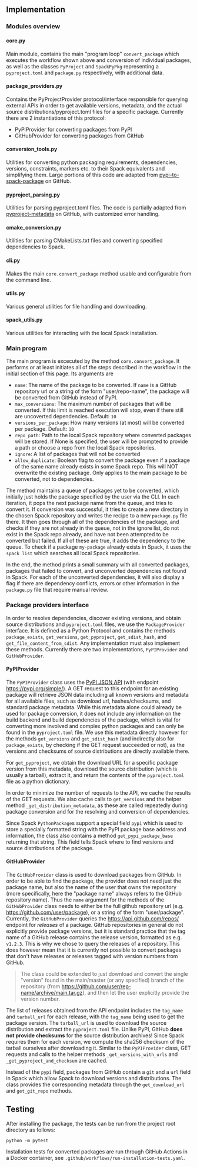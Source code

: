 ## Implementation

### Modules overview

#### core.py

Main module, contains the main "program loop" `convert_package` which executes the workflow shown above and conversion of individual packages, as well as the classes `PyProject` and `SpackPyPkg` representing a `pyproject.toml` and `package.py` respectively, with additional data.

#### package_providers.py

Contains the PyProjectProvider protocol/interface responsible for querying external APIs in order to get available versions, metadata, and the actual source distributions/pyproject.toml files for a specific package. Currently there are 2 instantiations of this protocol:

- PyPIProvider for converting packages from PyPI
- GitHubProvider for converting packages from GitHub

#### conversion_tools.py

Utilities for converting python packaging requirements, dependencies, versions, constraints, markers etc. to their Spack equivalents and simplifying them. Large portions of this code are adapted from [pypi-to-spack-package](https://github.com/spack/pypi-to-spack-package) on GitHub.

#### pyproject_parsing.py

Utilities for parsing pyproject.toml files. The code is partially adapted from [pyproject-metadata](https://github.com/pypa/pyproject-metadata) on GitHub, with customized error handling.

#### cmake_conversion.py

Utilities for parsing CMakeLists.txt files and converting specified dependencies to Spack.

#### cli.py

Makes the main `core.convert_package` method usable and configurable from the command line.

#### utils.py

Various general utilities for file handling and downloading.

#### spack_utils.py

Various utilities for interacting with the local Spack installation.

### Main program

The main program is excecuted by the method `core.convert_package`. It performs or at least initiates all of the steps described in the workflow in the initial section of this page. Its arguments are

- `name`: The name of the package to be converted. If `name` is a GitHub repository url or a string of the form "user/repo-name", the package will be converted from GitHub instead of PyPI.
- `max_conversions`: The maximum number of packages that will be converted. If this limit is reached execution will stop, even if there still are uncoverted dependencies. Default: `10`
- `versions_per_package`: How many versions (at most) will be converted per package. Default: `10`
- `repo_path`: Path to the local Spack repository where converted packages will be stored. If None is specified, the user will be prompted to provide a path or choose a repo from the local Spack repositories.
- `ignore`: A list of packages that will not be converted
- `allow_duplicate`: Boolean flag to convert the package even if a package of the same name already exists in some Spack repo. This will NOT overwrite the existing package. Only applies to the main package to be converted, not to dependencies.

The method maintains a queue of packages yet to be converted, which initially just holds the package specified by the user via the CLI. In each iteration, it pops the next package name from the queue, and tries to convert it. If conversion was successful, it tries to create a new directory in the chosen Spack repository and writes the recipe to a new `package.py` file there. It then goes through all of the dependencies of the package, and checks if they are not already in the queue, not in the ignore list, do not exist in the Spack repo already, and have not been attempted to be converted but failed. If all of these are true, it adds the dependency to the queue. To check if a package `my-package` already exists in Spack, it uses the `spack list` which searches all local Spack repositories.

In the end, the method prints a small summary with all converted packages, packages that failed to convert, and unconverted dependencies not found in Spack. For each of the unconverted dependencies, it will also display a flag if there are dependency conflicts, errors or other information in the `package.py` file that require manual review.

### Package providers interface

In order to resolve dependencies, discover existing versions, and obtain source distributions and `pyproject.toml` files, we use the `PackageProvider` interface. It is defined as a Python Protocol and contains the methods `package_exists`, `get_versions`, `get_pyproject`, `get_sdist_hash`, and `get_file_content_from_sdist`. Any implementation must also implement these methods. Currently there are two implementations, `PyPIProvider` and `GitHubProvider`.

#### PyPIProvider

The `PyPIProvider` class uses the [PyPI JSON API](https://peps.python.org/pep-0691/) (with endpoint https://pypi.org/simple/). A GET request to this endpoint for an existing package will retrieve JSON data including all known versions and metadata for all available files, such as download url, hashes/checksums, and standard package metadata. While this metadata alone could already be used for package conversion, it does not include any information on the build backend and build dependencies of the package, which is vital for converting more involved and complex python packages and can only be found in the `pyproject.toml` file. We use this metadata directly however for the methods `get_versions` and `get_sdist_hash` (and indirectly also for `package_exists`, by checking if the GET request succeeded or not), as the versions and checksums of source distributions are directly available there.

For `get_pyproject`, we obtain the download URL for a specific package version from this metadata, download the source distribution (which is usually a tarball), extract it, and return the contents of the `pyproject.toml` file as a python dictionary.

In order to minimize the number of requests to the API, we cache the results of the GET requests. We also cache calls to `get_versions` and the helper method `_get_distribution_metadata`, as these are called repeatedly during package conversion and for the resolving and conversion of dependencies.

Since Spack `PythonPackage`s support a special field `pypi` which is used to store a specially formatted string with the PyPI package base address and information, the class also contains a method `get_pypi_package_base` returning that string. This field tells Spack where to find versions and source distributions of the package.

#### GitHubProvider

The `GitHubProvider` class is used to download packages from GitHub. In order to be able to find the package, the provider does not need just the package name, but also the name of the user that owns the repository (more specifically, here the "package name" always refers to the GitHub repository name). Thus the `name` argument for the methods of the `GitHubProvider` class needs to either be the full github repository url (e.g. https://github.com/user/package), or a string of the form "user/package".
Currently, the `GitHubProvider` queries the https://api.github.com/repos/ endpoint for _releases_ of a package. GitHub repositories in general do not explicitly provide package versions, but it is standard practice that the tag name of a GitHub release contains the release version, formatted as e.g. `v1.2.3`. This is why we chose to query the releases of a repository. This does however mean that it is currently not possible to convert packages that don't have releases or releases tagged with version numbers from GitHub.

> The class could be extended to just download and convert the single "version" found in the main/master (or any specified) branch of the repository (from https://github.com/user/rep-name/archive/main.tar.gz), and then let the user explicitly provide the version number.

The list of releases obtained from the API endpoint includes the `tag_name` and `tarball_url` for each release, with the `tag_name` being used to get the package version. The `tarball_url` is used to download the source distribution and extract the `pyproject.toml` file.
Unlike PyPI, GitHub **does not provide checksums** for the source distribution archives! Since Spack requires them for each version, we compute the sha256 checksum of the tarball ourselves after downloading it. Similar to the `PyPIProvider` class, GET requests and calls to the helper methods `_get_versions_with_urls` and `_get_pyproject_and_checksum` are cached.

Instead of the `pypi` field, packages from GitHub contain a `git` and a `url` field in Spack which allow Spack to download versions and distributions. The class provides the corresponding metadata through the `get_download_url` and `get_git_repo` methods.

## Testing

After installing the package, the tests can be run from the project root directory as follows:

```
python -m pytest
```

Installation tests for converted packages are run through GitHub Actions in a Docker container, see `.github/workflows/run-installation-tests.yaml`.
